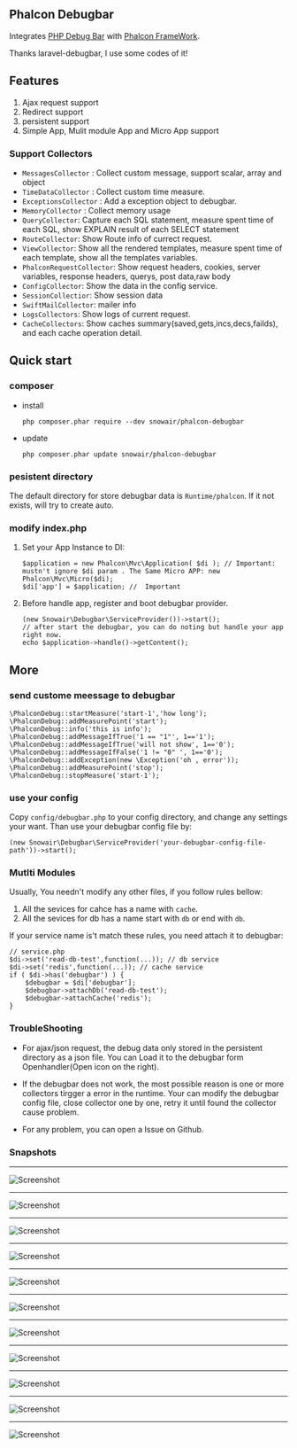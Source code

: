## Phalcon Debugbar

Integrates [PHP Debug Bar](http://phpdebugbar.com/) with  [Phalcon FrameWork](http://phalconphp.com).

Thanks laravel-debugbar, I use some codes of it!


## Features

1. Ajax request support
2. Redirect support
3. persistent support
4. Simple App, Mulit module App and Micro App support

### Support Collectors

- `MessagesCollector` : Collect custom message, support scalar, array and object
- `TimeDataCollector` : Collect custom time measure.
- `ExceptionsCollector` : Add a exception object to debugbar.
- `MemoryCollector` : Collect memory usage
- `QueryCollector`: Capture each SQL statement, measure spent time of each SQL, show EXPLAIN result of each SELECT statement
- `RouteCollector`: Show Route info of currect request.
- `ViewCollector`:  Show all the rendered templates, measure spent time of each template, show all the templates variables.
- `PhalconRequestCollector`: Show request headers, cookies, server variables, response headers, querys, post data,raw body
- `ConfigCollector`: Show the data in the config service.
- `SessionCollectior`: Show session data
- `SwiftMailCollector`: mailer info
- `LogsCollectors`: Show logs of current request.
- `CacheCollectors`: Show caches summary(saved,gets,incs,decs,failds), and each cache operation detail.

## Quick start

### composer

* install

    ```
    php composer.phar require --dev snowair/phalcon-debugbar
    ```
* update

    ```
    php composer.phar update snowair/phalcon-debugbar
    ```

### pesistent directory

The default directory for store debugbar data is `Runtime/phalcon`. If it not exists, will try to create auto.


### modify index.php

1. Set your App Instance to DI:

    ```
    $application = new Phalcon\Mvc\Application( $di ); // Important: mustn't ignore $di param . The Same Micro APP: new Phalcon\Mvc\Micro($di);
    $di['app'] = $application; //  Important
    ```

2. Before handle app, register and boot debugbar provider. 

    ```
    (new Snowair\Debugbar\ServiceProvider())->start();
    // after start the debugbar, you can do noting but handle your app right now.
    echo $application->handle()->getContent();
    ```

## More

### send custome meessage to debugbar

```
\PhalconDebug::startMeasure('start-1','how long');
\PhalconDebug::addMeasurePoint('start');
\PhalconDebug::info('this is info');
\PhalconDebug::addMessageIfTrue('1 == "1"', 1=='1');
\PhalconDebug::addMessageIfTrue('will not show', 1=='0');
\PhalconDebug::addMessageIfFalse('1 != "0" ', 1=='0');
\PhalconDebug::addException(new \Exception('oh , error'));
\PhalconDebug::addMeasurePoint('stop');
\PhalconDebug::stopMeasure('start-1');
```

### use your config


Copy `config/debugbar.php` to your config directory, and change any settings your want. Than use your debugbar config file by:

```
(new Snowair\Debugbar\ServiceProvider('your-debugbar-config-file-path'))->start();
```

### Mutlti Modules

Usually, You needn't modify any other files, if you follow rules bellow:

1. All the sevices for cahce has a name with `cache`.
2. All the sevices for db has a name start with `db` or end with `db`.

If your service name is't match these rules, you need attach it to debugbar: 

```
// service.php
$di->set('read-db-test',function(...)); // db service
$di->set('redis',function(...)); // cache service
if ( $di->has('debugbar') ) {
    $debugbar = $di['debugbar'];
    $debugbar->attachDb('read-db-test');
    $debugbar->attachCache('redis');
}
```

### TroubleShooting

* For ajax/json request, the debug data only stored in the persistent directory as a json file. You can
 Load it to the debugbar form Openhandler(Open icon on the right).

* If the debugbar does not work, the most possible reason is one or more collectors tirgger a error in the runtime.
Your can modify the debugbar config file, close collector one by one, retry it until found the collector cause problem.

* For any problem, you can open a Issue on Github.

### Snapshots


* * * 

![Screenshot](http://git.oschina.net/zhuyajie/phalcon-debugbar/raw/master/snapshots/message.png)

* * * 

![Screenshot](http://git.oschina.net/zhuyajie/phalcon-debugbar/raw/master/snapshots/timeline.png)

* * * 

![Screenshot](http://git.oschina.net/zhuyajie/phalcon-debugbar/raw/master/snapshots/exception.png)

* * * 

![Screenshot](http://git.oschina.net/zhuyajie/phalcon-debugbar/raw/master/snapshots/route.png)

* * * 

![Screenshot](http://git.oschina.net/zhuyajie/phalcon-debugbar/raw/master/snapshots/database.png)

* * * 

![Screenshot](http://git.oschina.net/zhuyajie/phalcon-debugbar/raw/master/snapshots/views.png)

* * * 

![Screenshot](http://git.oschina.net/zhuyajie/phalcon-debugbar/raw/master/snapshots/caches.png)

* * * 

![Screenshot](http://git.oschina.net/zhuyajie/phalcon-debugbar/raw/master/snapshots/config.png)

* * * 

![Screenshot](http://git.oschina.net/zhuyajie/phalcon-debugbar/raw/master/snapshots/session.png)

* * * 

![Screenshot](http://git.oschina.net/zhuyajie/phalcon-debugbar/raw/master/snapshots/request.png)

* * * 

![Screenshot](http://git.oschina.net/zhuyajie/phalcon-debugbar/raw/master/snapshots/stackdata.png)

